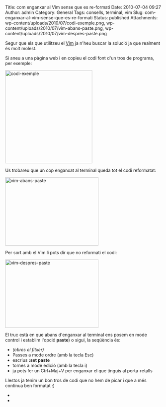 Title: com enganxar al Vim sense que es re-formati
Date: 2010-07-04 09:27
Author: admin
Category: General
Tags: consells, terminal, vim
Slug: com-enganxar-al-vim-sense-que-es-re-formati
Status: published
Attachments: wp-content/uploads/2010/07/codi-exemple.png, wp-content/uploads/2010/07/vim-abans-paste.png, wp-content/uploads/2010/07/vim-despres-paste.png

Segur que els que utilitzeu el [Vim](http://en.wikipedia.org/wiki/Vim_%28text_editor%29 "Entrada a la wikipedia anglesa sobre l'editor de text de terminal Vim") ja n'heu buscar la solució ja que realment és molt molest.

Si aneu a una pàgina web i en copieu el codi font d'un tros de programa, per exemple:

[<img src="./wp-content/uploads/2010/07/codi-exemple-280x300.png" title="codi-exemple" class="aligncenter size-medium wp-image-935" width="280" height="300" />]({static}wp-content/uploads/2010/07/codi-exemple.png)

Us trobareu que un cop enganxat al terminal queda tot el codi reformatat:

[<img src="./wp-content/uploads/2010/07/vim-abans-paste-300x220.png" title="vim-abans-paste" class="aligncenter size-medium wp-image-936" width="300" height="220" />]({static}wp-content/uploads/2010/07/vim-abans-paste.png)

Per sort amb el Vim li pots dir que no reformati el codi:

[<img src="./wp-content/uploads/2010/07/vim-despres-paste-300x220.png" title="vim-despres-paste" class="aligncenter size-medium wp-image-937" width="300" height="220" />]({static}wp-content/uploads/2010/07/vim-despres-paste.png)

El truc està en que abans d'enganxar al terminal ens posem en mode control i establim l'opció **paste**) o sigui, la seqüència és:

- *(obres el fitxer)*
- Passes a mode ordre (amb la tecla Esc)
- escrius **:set paste**
- tornes a mode edició (amb la tecla i)
- ja pots fer un Ctrl+Maj+V per enganxar el que tinguis al porta-retalls

Llestos ja tenim un bon tros de codi que no hem de picar i que a més continua ben formatat :)

*  
*
